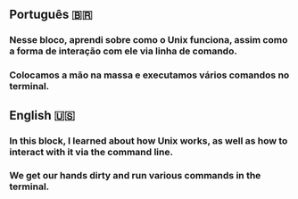 ## Português 🇧🇷 

### Nesse bloco, aprendi sobre como o Unix funciona, assim como a forma de interação com ele via linha de comando.
### Colocamos a mão na massa e executamos vários comandos no terminal.

## English 🇺🇸

### In this block, I learned about how Unix works, as well as how to interact with it via the command line.
### We get our hands dirty and run various commands in the terminal.